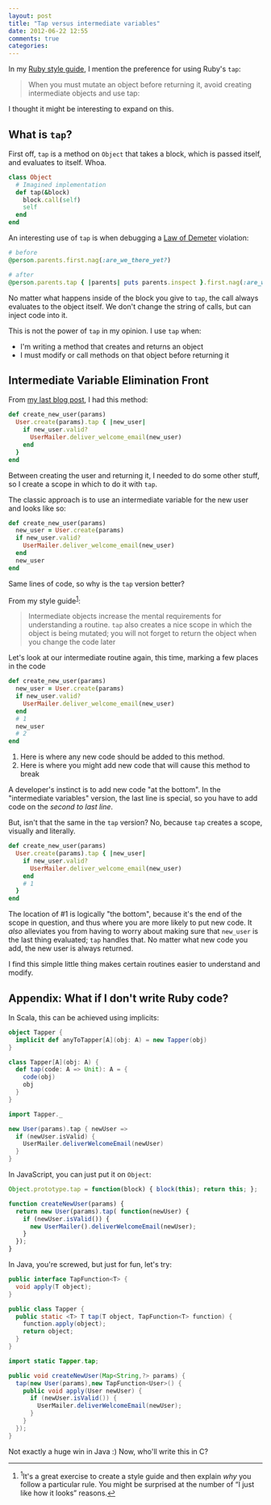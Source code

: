 ```yaml
---
layout: post
title: "Tap versus intermediate variables"
date: 2012-06-22 12:55
comments: true
categories: 
---
```


In my [Ruby style guide][style-guide], I mention the preference for using Ruby's `tap`:

> When you must mutate an object before returning it, avoid creating intermediate objects and use tap:

I thought it might be interesting to expand on this.

<!-- more -->

## What is `tap`?

First off, `tap` is a method on `Object` that takes a block, which is passed itself, and evaluates to itself.  Whoa.

```ruby
class Object
  # Imagined implementation
  def tap(&block)
    block.call(self)
    self
  end
end
```

An interesting use of `tap` is when debugging a [Law of Demeter][demeter] violation:

```ruby
# before
@person.parents.first.nag(:are_we_there_yet?)

# after
@person.parents.tap { |parents| puts parents.inspect }.first.nag(:are_we_there_yet?)
```

No matter what happens inside of the block you give to `tap`, the call always evaluates to the object itself.  We don't change the string of calls, but can inject code into it.

This is not the power of `tap` in my opinion.  I use `tap` when:

* I'm writing a method that creates and returns an object
* I must modify or call methods on that object before returning it

## Intermediate Variable Elimination Front

From [my last blog post][srp-rails], I had this method:

```ruby
def create_new_user(params)
  User.create(params).tap { |new_user|
    if new_user.valid?
      UserMailer.deliver_welcome_email(new_user)
    end
  }
end
```

Between creating the user and returning it, I needed to do some other stuff, so I create a scope in which to do it with `tap`.  

The classic approach is to use an intermediate variable for the new user and looks like so:

```ruby
def create_new_user(params)
  new_user = User.create(params)
  if new_user.valid?
    UserMailer.deliver_welcome_email(new_user)
  end
  new_user
end
```

Same lines of code, so why is the `tap` version better?

From my style guide<a name="back-1"></a><sup><a href="#1">1</a></sup>:

> Intermediate objects increase the mental requirements for understanding a routine. `tap` also creates a nice scope in which the object is being mutated; you will not forget to return the object when you change the code later

Let's look at our intermediate routine again, this time, marking a few places in the code

```ruby
def create_new_user(params)
  new_user = User.create(params)
  if new_user.valid?
    UserMailer.deliver_welcome_email(new_user)
  end
  # 1
  new_user
  # 2
end
```

1. Here is where any new code should be added to this method.
2. Here is where you might add new code that will cause this method to break

A developer's instinct is to add new code "at the bottom".  In the "intermediate variables" version, the last line is special, so
you have to add code on the _second to last line_.

But, isn't that the same in the `tap` version?  No, because `tap` creates a scope, visually and literally.

```ruby
def create_new_user(params)
  User.create(params).tap { |new_user|
    if new_user.valid?
      UserMailer.deliver_welcome_email(new_user)
    end
    # 1
  }
end
```

The location of #1 is logically "the bottom", because it's the end of the scope in question, and thus where you are more
likely to put new code.  It *also* alleviates you from having to worry about making sure that `new_user` is the last thing
evaluated; `tap` handles that.  No matter what new code you add, the new user is always returned.

I find this simple little thing makes certain routines easier to understand and modify.

## Appendix: What if I don't write Ruby code?

In Scala, this can be achieved using implicits:

```scala
object Tapper {
  implicit def anyToTapper[A](obj: A) = new Tapper(obj)
}

class Tapper[A](obj: A) {
  def tap(code: A => Unit): A = {
    code(obj)
    obj
  }
}

import Tapper._

new User(params).tap { newUser =>
  if (newUser.isValid) {
    UserMailer.deliverWelcomeEmail(newUser)
  }
}
```

In JavaScript, you can just put it on `Object`:

```javascript
Object.prototype.tap = function(block) { block(this); return this; };

function createNewUser(params) {
  return new User(params).tap( function(newUser) {
    if (newUser.isValid()) {
      new UserMailer().deliverWelcomeEmail(newUser);
    }
  });
}
```

In Java, you're screwed, but just for fun, let's try:

```java
public interface TapFunction<T> {
  void apply(T object);
}

public class Tapper {
  public static <T> T tap(T object, TapFunction<T> function) {
    function.apply(object);
    return object;
  }
}

import static Tapper.tap;

public void createNewUser(Map<String,?> params) {
  tap(new User(params),new TapFunction<User>() {
    public void apply(User newUser) {
      if (newUser.isValid()) {
        UserMailer.deliverWelcomeEmail(newUser);
      }
    }
  });
}
```

Not exactly a huge win in Java :)  Now, who'll write this in C?

----

<footer class='footnotes'>
<ol>
<li>
<a name='1'></a>
<sup>1</sup>It's a great exercise to create a style guide and then explain <em>why</em> you follow a particular rule.  You might be surprised at the number of “I just like how it looks” reasons.<a href='#back-1'>↩</a>
</li>
</ol></footer>

[style-guide]: http://davetron5000.github.com/ruby-style
[demeter]: http://en.wikipedia.org/wiki/Law_of_Demeter
[srp-rails]: http://www.naildrivin5.com/blog/2012/06/10/single-responsibility-principle-and-rails.html

